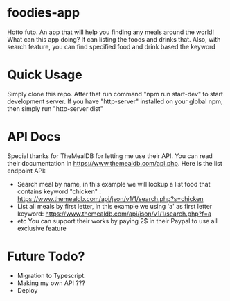 # foodies-app
Hotto futo. An app that will help you finding any meals around the world!
What can this app doing? It can listing the foods and drinks that. Also, with search feature, you can find specified food and drink based the keyword

# Quick Usage
Simply clone this repo. After that run command "npm run start-dev" to start development server. If you have "http-server" installed on your global npm, then simply run "http-server dist"

# API Docs
Special thanks for TheMealDB for letting me use their API. You can read their documentation in https://www.themealdb.com/api.php.
Here is the list endpoint API:
  - Search meal by name, in this example we will lookup a list food that contains keyword "chicken" : https://www.themealdb.com/api/json/v1/1/search.php?s=chicken
  - List all meals by first letter, in this example we using 'a' as first letter keyword: https://www.themealdb.com/api/json/v1/1/search.php?f=a
  - etc
You can support their works by paying 2$ in their Paypal to use all exclusive feature

# Future Todo?
  - Migration to Typescript.
  - Making my own API ???
  - Deploy

